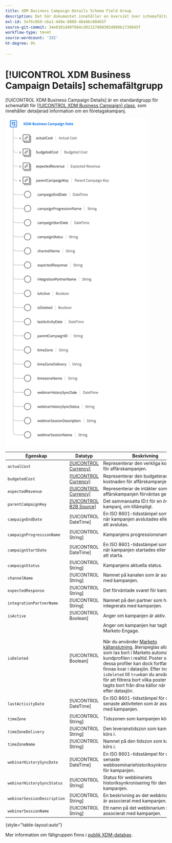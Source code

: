 ```yaml
---
title: XDM Business Campaign Details Schema Field Group
description: Det här dokumentet innehåller en översikt över schemafältgruppen XDM Business Campaign Details.
exl-id: 3ef6c0b9-cba1-449e-8868-46446c00465f
source-git-commit: 34e0381d40f884cd92157d08385d889b1739845f
workflow-type: tm+mt
source-wordcount: '332'
ht-degree: 0%

---
```


# [!UICONTROL XDM Business Campaign Details] schemafältgrupp

[!UICONTROL XDM Business Campaign Details] är en standardgrupp för schemafält för [[!UICONTROL XDM Business Campaign] class](../../classes/b2b/business-campaign.md), som innehåller detaljerad information om en företagskampanj.

![Strukturen för fältgruppen XDM Business Campaign Details så som den visas i användargränssnittet](../../images/field-groups/b2b/business-campaign-details.png)

| Egenskap | Datatyp | Beskrivning |
| --- | --- | --- |
| `actualCost` | [[!UICONTROL Currency]](../../data-types/currency.md) | Representerar den verkliga kostnaden för affärskampanjen. |
| `budgetedCost` | [[!UICONTROL Currency]](../../data-types/currency.md) | Representerar den budgeterade kostnaden för affärskampanjen. |
| `expectedRevenue` | [[!UICONTROL Currency]](../../data-types/currency.md) | Representerar de intäkter som affärskampanjen förväntas generera. |
| `parentCampaignKey` | [[!UICONTROL B2B Source]](../../data-types/b2b-source.md) | Det sammansatta ID:t för en överordnad kampanj, om tillämpligt. |
| `campaignEndDate` | [!UICONTROL DateTime] | En ISO 8601-tidsstämpel som anger när kampanjen avslutades eller kommer att avslutas. |
| `campaignProgressionName` | [!UICONTROL String] | Kampanjens progressionsnamn. |
| `campaignStartDate` | [!UICONTROL DateTime] | En ISO 8601-tidsstämpel som anger när kampanjen startades eller kommer att starta. |
| `campaignStatus` | [!UICONTROL String] | Kampanjens aktuella status. |
| `channelName` | [!UICONTROL String] | Namnet på kanalen som är associerad med kampanjen. |
| `expectedResponse` | [!UICONTROL String] | Det förväntade svaret för kampanjen. |
| `integrationPartnerName` | [!UICONTROL String] | Namnet på den partner som har integrerats med kampanjen. |
| `isActive` | [!UICONTROL Boolean] | Anger om kampanjen är aktiv. |
| `isDeleted` | [!UICONTROL Boolean] | Anger om kampanjen har tagits bort i Marketo Engage.<br><br>När du använder [Marketo källanslutning](../../../sources/connectors/adobe-applications/marketo/marketo.md), återspeglas alla poster som tas bort i Marketo automatiskt i kundprofilen i realtid. Poster som rör dessa profiler kan dock fortfarande finnas kvar i datasjön. Efter inställning `isDeleted` till `true`kan du använda fältet för att filtrera bort vilka poster som har tagits bort från dina källor när du frågar efter datasjön. |
| `lastActivityDate` | [!UICONTROL DateTime] | En ISO 8601-tidsstämpel för den senaste aktiviteten som är associerad med kampanjen. |
| `timeZone` | [!UICONTROL String] | Tidszonen som kampanjen körs i. |
| `timeZoneDelivery` | [!UICONTROL String] | Den leveranstidszon som kampanjen körs i. |
| `timeZoneName` | [!UICONTROL String] | Namnet på den tidszon som kampanjen körs i. |
| `webinarHistorySyncDate` | [!UICONTROL DateTime] | En ISO 8601-tidsstämpel för den senaste webbseminariehistoriksynkroniseringen för kampanjen. |
| `webinarHistorySyncStatus` | [!UICONTROL String] | Status för webbinariets historiksynkronisering för den här kampanjen. |
| `webinarSessionDescription` | [!UICONTROL String] | En beskrivning av det webbinarium som är associerat med kampanjen. |
| `webinarSessionName` | [!UICONTROL String] | Ett namn på det webbinarium som är associerat med kampanjen. |

{style=&quot;table-layout:auto&quot;}

Mer information om fältgruppen finns i [publik XDM-databas](https://github.com/adobe/xdm/blob/master/components/fieldgroups/campaign/campaign-details.schema.json).
